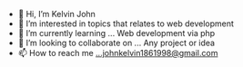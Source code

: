 - 👋 Hi, I’m Kelvin John
- 👀 I’m interested in topics that relates to web development
- 🌱 I’m currently learning ... Web development via php
- 💞️ I’m looking to collaborate on ... Any project or idea
- 📫 How to reach me ...johnkelvin1861998@gmail.com 

<!---
kelvin1861998/kelvin1861998 is a ✨ special ✨ repository because its `README.md` (this file) appears on your GitHub profile.
You can click the Preview link to take a look at your changes.
--->
